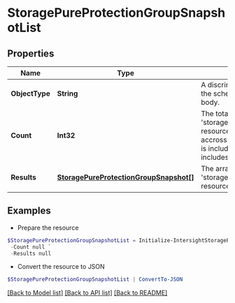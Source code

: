 # StoragePureProtectionGroupSnapshotList
## Properties

Name | Type | Description | Notes
------------ | ------------- | ------------- | -------------
**ObjectType** | **String** | A discriminator value to disambiguate the schema of a HTTP GET response body. | 
**Count** | **Int32** | The total number of &#39;storage.PureProtectionGroupSnapshot&#39; resources matching the request, accross all pages. The &#39;Count&#39; attribute is included when the HTTP GET request includes the &#39;$inlinecount&#39; parameter. | [optional] 
**Results** | [**StoragePureProtectionGroupSnapshot[]**](StoragePureProtectionGroupSnapshot.md) | The array of &#39;storage.PureProtectionGroupSnapshot&#39; resources matching the request. | [optional] 

## Examples

- Prepare the resource
```powershell
$StoragePureProtectionGroupSnapshotList = Initialize-IntersightStoragePureProtectionGroupSnapshotList  -ObjectType null `
 -Count null `
 -Results null
```

- Convert the resource to JSON
```powershell
$StoragePureProtectionGroupSnapshotList | ConvertTo-JSON
```

[[Back to Model list]](../README.md#documentation-for-models) [[Back to API list]](../README.md#documentation-for-api-endpoints) [[Back to README]](../README.md)

